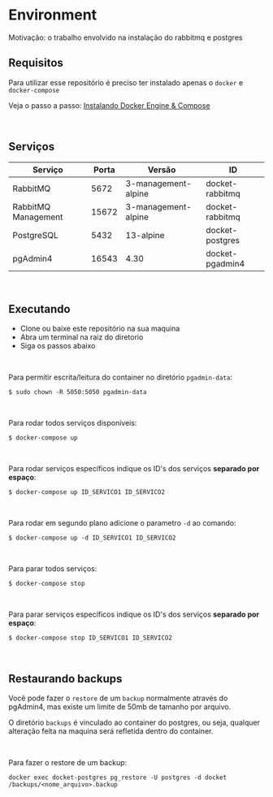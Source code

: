 # Environment

Motivação: o trabalho envolvido na instalação do rabbitmq e postgres

## Requisitos

Para utilizar esse repositório é preciso ter instalado apenas o `docker` e `docker-compose`

Veja o passo a passo: [Instalando Docker Engine & Compose](docs/INSTALANDO_DOCKER_ENGINE_COMPOSE_UBUNTU.md)

&nbsp;

## Serviços

| Serviço | Porta | Versão | ID |
| -	| -	| -	| - |
| RabbitMQ | 5672 | 3-management-alpine | docket-rabbitmq |
| RabbitMQ Management | 15672 | 3-management-alpine | docket-rabbitmq |
| PostgreSQL | 5432 | 13-alpine | docket-postgres |
| pgAdmin4 | 16543 | 4.30 | docket-pgadmin4 |

&nbsp;

## Executando

- Clone ou baixe este repositório na sua maquina
- Abra um terminal na raiz do diretorio
- Siga os passos abaixo

&nbsp;

Para permitir escrita/leitura do container no diretório `pgadmin-data`:
```
$ sudo chown -R 5050:5050 pgadmin-data
```

&nbsp;

Para rodar todos serviços disponíveis:
```
$ docker-compose up
```

&nbsp;

Para rodar serviços específicos indique os ID's dos serviços **separado por espaço**:
```
$ docker-compose up ID_SERVICO1 ID_SERVICO2
```

&nbsp;

Para rodar em segundo plano adicione o parametro `-d` ao comando:
```
$ docker-compose up -d ID_SERVICO1 ID_SERVICO2
```

&nbsp;

Para parar todos serviços:
```
$ docker-compose stop
```

&nbsp;

Para parar serviços específicos indique os ID's dos serviços **separado por espaço**:
```
$ docker-compose stop ID_SERVICO1 ID_SERVICO2
```

&nbsp;

## Restaurando backups

Você pode fazer o `restore` de um `backup` normalmente através do pgAdmin4, mas existe um limite de 50mb de tamanho por arquivo.

O diretório `backups` é vinculado ao container do postgres, ou seja, qualquer alteração feita na maquina será refletida dentro do container.

&nbsp;

Para fazer o restore de um backup:
```
docker exec docket-postgres pg_restore -U postgres -d docket /backups/<nome_arquivo>.backup
```
